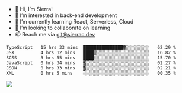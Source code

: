 - 👋 Hi, I’m Sierra!
- 👀 I’m interested in back-end development
- 🌱 I’m currently learning React, Serverless, Cloud
- 💞️ I’m looking to collaborate on learning
- 📫 Reach me via git@sierrac.dev

<!--START_SECTION:waka-->

```text
TypeScript   15 hrs 33 mins  ███████████████▓░░░░░░░░░   62.29 %
JSX          4 hrs 12 mins   ████▒░░░░░░░░░░░░░░░░░░░░   16.82 %
SCSS         3 hrs 55 mins   ████░░░░░░░░░░░░░░░░░░░░░   15.70 %
JavaScript   0 hrs 34 mins   ▓░░░░░░░░░░░░░░░░░░░░░░░░   02.27 %
JSON         0 hrs 33 mins   ▓░░░░░░░░░░░░░░░░░░░░░░░░   02.21 %
XML          0 hrs 5 mins    ░░░░░░░░░░░░░░░░░░░░░░░░░   00.35 %
```

<!--END_SECTION:waka-->


![](https://hit.yhype.me/github/profile?user_id=7351311)
